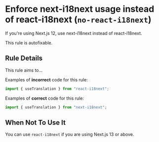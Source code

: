 # Enforce next-i18next usage instead of react-i18next (`no-react-i18next`)

If you're using Next.js 12, use next-i18next instead of react-i18next.

This rule is autofixable.

## Rule Details

This rule aims to...

Examples of **incorrect** code for this rule:

```js
import { useTranslation } from "react-i18next";
```

Examples of **correct** code for this rule:

```js
import { useTranslation } from "next-i18next";
```

## When Not To Use It

You can use `react-i18next` if you are using Next.js 13 or above.
